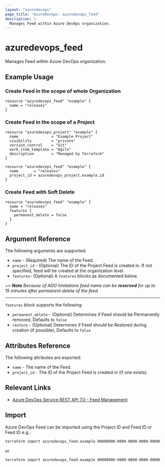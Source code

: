 ```yaml
---
layout: "azuredevops"
page_title: "AzureDevops: azuredevops_feed"
description: |-
  Manages Feed within Azure DevOps organization.
---
```


# azuredevops_feed

Manages Feed within Azure DevOps organization.

## Example Usage

### Create Feed in the scope of whole Organization
```hcl
resource "azuredevops_feed" "example" {
  name = "releases"
}
```

### Create Feed in the scope of a Project
```hcl
resource "azuredevops_project" "example" {
  name               = "Example Project"
  visibility         = "private"
  version_control    = "Git"
  work_item_template = "Agile"
  description        = "Managed by Terraform"
}

resource "azuredevops_feed" "example" {
  name       = "releases"
  project_id = azuredevops_project.example.id
}
```

### Create Feed with Soft Delete
```hcl
resource "azuredevops_feed" "example" {
  name = "releases"
  features {
    permanent_delete = false
  }
}
```


## Argument Reference

The following arguments are supported:

- `name` - (Required) The name of the Feed.
- `project_id` - (Optional) The ID of the Project Feed is created in. If not specified, feed will be created at the organization level.
- `features`- (Optional) A `features` blocks as documented below.

~> **Note** *Because of ADO limitations feed name can be **reserved** for up to 15 minutes after permanent delete of the feed*

---
`features` block supports the following:

- `permanent_delete` - (Optional) Determines if Feed should be Permanently removed, Defaults to `false`
- `restore` - (Optional) Determines if Feed should be Restored during creation (if possible), Defaults to `false`

## Attributes Reference

The following attributes are exported:

- `name` - The name of the Feed.
- `project_id` - The ID of the Project Feed is created in (if one exists).

## Relevant Links

- [Azure DevOps Service REST API 7.0 - Feed Management](https://learn.microsoft.com/en-us/rest/api/azure/devops/artifacts/feed-management?view=azure-devops-rest-7.0)

## Import

Azure DevOps Feed can be imported using the Project ID and Feed ID or Feed ID e.g.:

```sh
terraform import azuredevops_feed.example 00000000-0000-0000-0000-000000000000/00000000-0000-0000-0000-000000000000
```

or 

```sh
terraform import azuredevops_feed.example 00000000-0000-0000-0000-000000000000
```

